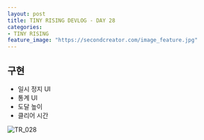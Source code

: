 ```yaml
---
layout: post
title: TINY RISING DEVLOG - DAY 28
categories:
- TINY RISING
feature_image: "https://secondcreator.com/image_feature.jpg"
---
```


## 구현
- 일시 정지 UI
- 통계 UI
- 도달 높이
- 클리어 시간

![TR_028](https://secondcreator.com/blog/imgs/TR_028.png)
